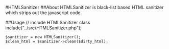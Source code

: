 #HTMLSanitizer
##About
HTMLSanitizer is black-list based HTML sanitizer which strips out the javascript code.

##Usage
	// include HTMLSanitizer class
	include("../src/HTMLSanitizer.php");
  
	$sanitizer = new HTMLSanitizer();
	$clean_html = $sanitizer->clean($dirty_html);
